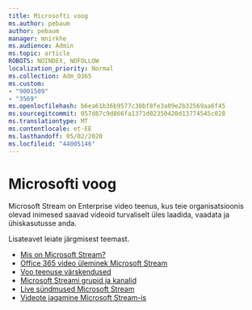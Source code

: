 ```yaml
---
title: Microsofti voog
ms.author: pebaum
author: pebaum
manager: mnirkhe
ms.audience: Admin
ms.topic: article
ROBOTS: NOINDEX, NOFOLLOW
localization_priority: Normal
ms.collection: Adm_O365
ms.custom:
- "9001509"
- "3569"
ms.openlocfilehash: b6ea61b36b9577c38bf8fe3a09e2b32569aa6f45
ms.sourcegitcommit: 057d87c9d866fa1371d02350420d13774545c028
ms.translationtype: MT
ms.contentlocale: et-EE
ms.lasthandoff: 05/02/2020
ms.locfileid: "44005146"
---
```

# <a name="microsoft-stream"></a>Microsofti voog

Microsoft Stream on Enterprise video teenus, kus teie organisatsioonis olevad inimesed saavad videoid turvaliselt üles laadida, vaadata ja ühiskasutusse anda. 

Lisateavet leiate järgmisest teemast.

- [Mis on Microsoft Stream?](https://docs.microsoft.com/stream/overview)
- [Office 365 video üleminek Microsoft Stream](https://docs.microsoft.com/stream/migrate-from-office-365)
- [Voo teenuse värskendused](https://techcommunity.microsoft.com/t5/microsoft-stream-service-updates/bd-p/StreamAnnouncements)
- [Microsoft Streami grupid ja kanalid](https://docs.microsoft.com/stream/groups-channels-organization)
- [Live sündmused Microsoft Stream](https://docs.microsoft.com/stream/live-event-overview)
- [Videote jagamine Microsoft Stream-is](https://docs.microsoft.com/stream/portal-share-video)
